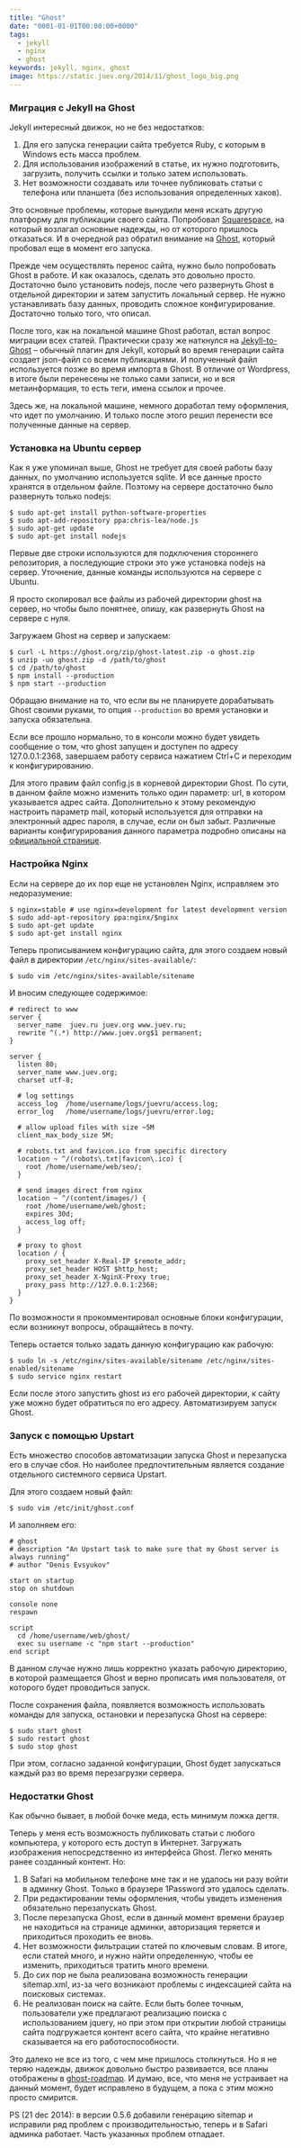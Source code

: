 ```yaml
---
title: "Ghost"
date: "0001-01-01T00:00:00+0000"
tags:
  - jekyll
  - nginx
  - ghost
keywords: jekyll, nginx, ghost
image: https://static.juev.org/2014/11/ghost_logo_big.png
---
```

### Миграция с Jekyll на Ghost

Jekyll интересный движок, но не без недостатков:

1. Для его запуска генерации сайта требуется Ruby, с которым в Windows есть масса проблем.
2. Для использования изображений в статье, их нужно подготовить, загрузить, получить ссылки и только затем использовать.
3. Нет возможности создавать или точнее публиковать статьи с телефона или планшета (без использования определенных хаков).

Это основные проблемы, которые вынудили меня искать другую платформу для публикации своего сайта. Попробовал [Squarespace](/2014/09/27/jekyll-to-squarespace/ "Миграция с Jekyll на Squarespace"), на который возлагал основные надежды, но от которого пришлось отказаться. И в очередной раз обратил внимание на [Ghost](http://ghost.org), который пробовал еще в момент его запуска.

Прежде чем осуществлять перенос сайта, нужно было попробовать Ghost в работе. И как оказалось, сделать это довольно просто. Достаточно было установить nodejs, после чего развернуть Ghost в отдельной директории и затем запустить локальный сервер. Не нужно устанавливать базу данных, проводить сложное конфигурирование. Достаточно только того, что описал.

После того, как на локальной машине Ghost работал, встал вопрос миграции всех статей. Практически сразу же наткнулся на [Jekyll-to-Ghost](https://github.com/mattvh/Jekyll-to-Ghost "mattvh/Jekyll-to-Ghost") – обычный плагин для Jekyll, который во время генерации сайта создает json-файл со всеми публикациями. И полученный файл используется позже во время импорта в Ghost. В отличие от Wordpress, в итоге были перенесены не только сами записи, но и вся метаинформация, то есть теги, имена ссылок и прочее.

Здесь же, на локальной машине, немного доработал тему оформления, что идет по умолчанию. И только после этого решил перенести все полученные данные на сервер.

### Установка на Ubuntu сервер

Как я уже упоминал выше, Ghost не требует для своей работы базу данных, по умолчанию используется sqlite. И все данные просто хранятся в отдельном файле. Поэтому на сервере достаточно было развернуть только nodejs:

	$ sudo apt-get install python-software-properties 
	$ sudo apt-add-repository ppa:chris-lea/node.js 
	$ sudo apt-get update 
	$ sudo apt-get install nodejs

Первые две строки используются для подключения стороннего репозитория, а последующие строки это уже установка nodejs на сервер. Уточнение, данные команды используются на сервере с Ubuntu.

Я просто скопировал все файлы из рабочей директории ghost на сервер, но чтобы было понятнее, опишу, как развернуть Ghost на сервере с нуля.

Загружаем Ghost на сервер и запускаем:

	$ curl -L https://ghost.org/zip/ghost-latest.zip -o ghost.zip
    $ unzip -uo ghost.zip -d /path/to/ghost
    $ cd /path/to/ghost
    $ npm install --production
    $ npm start --production

Обращаю внимание на то, что если вы не планируете дорабатывать Ghost своими руками, то опция `--production` во время установки и запуска обязательна. 

Если все прошло нормально, то в консоли можно будет увидеть сообщение о том, что ghost запущен и доступен по адресу 127.0.0.1:2368, завершаем работу сервиса нажатием Ctrl+C и переходим к конфигурированию.

Для этого правим файл config.js в корневой директории Ghost. По сути, в данном файле можно изменить только один параметр: url, в котором указывается адрес сайта. Дополнительно к этому рекомендую настроить параметр mail, который используется для отправки на электронный адрес пароля, в случае, если он был забыт. Различные варианты конфигурирования данного параметра подробно описаны на [официальной странице](http://support.ghost.org/mail "Mail Configuration on self-hosted version of Ghost").

### Настройка Nginx

Если на сервере до их пор еще не установлен Nginx, исправляем это недоразумение:

	$ nginx=stable # use nginx=development for latest development version
	$ sudo add-apt-repository ppa:nginx/$nginx
	$ sudo apt-get update 
	$ sudo apt-get install nginx

Теперь прописыванием конфигурацию сайта, для этого создаем новый файл в директории `/etc/nginx/sites-available/`:

	$ sudo vim /etc/nginx/sites-available/sitename

И вносим следующее содержимое:

	# redirect to www
	server {
	  server_name  juev.ru juev.org www.juev.ru;
	  rewrite ^(.*) http://www.juev.org$1 permanent;
	}

	server {
	  listen 80;
	  server_name www.juev.org;
	  charset utf-8;
	  
      # log settings
	  access_log  /home/username/logs/juevru/access.log;
	  error_log   /home/username/logs/juevru/error.log;

	  # allow upload files with size ~5M
	  client_max_body_size 5M;

	  # robots.txt and favicon.ico from specific directory
	  location ~ ^/(robots\.txt|favicon\.ico) {
	    root /home/username/web/seo/;
	  }

	  # send images direct from nginx
      location ~ ^/(content/images/) {
        root /home/username/web/ghost;
        expires 30d;
        access_log off;
      }

	  # proxy to ghost
      location / {
        proxy_set_header X-Real-IP $remote_addr;
        proxy_set_header HOST $http_host;
        proxy_set_header X-NginX-Proxy true;
        proxy_pass http://127.0.0.1:2368;
      }
    }

По возможности я прокомментировал основные блоки конфигурации, если возникнут вопросы, обращайтесь в почту.

Теперь остается только задать данную конфигурацию как рабочую:

	$ sudo ln -s /etc/nginx/sites-available/sitename /etc/nginx/sites-enabled/sitename
    $ sudo service nginx restart

Если после этого запустить ghost из его рабочей директории, к сайту уже можно будет обратиться по его адресу. Автоматизируем запуск Ghost.

### Запуск с помощью Upstart

Есть множество способов автоматизации запуска Ghost и перезапуска его в случае сбоя. Но наиболее предпочтительным является создание отдельного системного сервиса Upstart.

Для этого создаем новый файл:

	$ sudo vim /etc/init/ghost.conf

И заполняем его:

	# ghost
	# description "An Upstart task to make sure that my Ghost server is always running"
	# author "Denis Evsyukov"

	start on startup
	stop on shutdown

	console none
	respawn

	script
	  cd /home/username/web/ghost/
	  exec su username -c "npm start --production"
	end script

В данном случае нужно лишь корректно указать рабочую директорию, в которой размещается Ghost и верно прописать имя пользователя, от которого будет проводиться запуск.

После сохранения файла, появляется возможность использовать команды для запуска, остановки и перезапуска Ghost на сервере:

	$ sudo start ghost
    $ sudo restart ghost
    $ sudo stop ghost

При этом, согласно заданной конфигурации, Ghost будет запускаться каждый раз во время перезагрузки сервера.

### Недостатки Ghost

Как обычно бывает, в любой бочке меда, есть минимум ложка дегтя.

Теперь у меня есть возможность публиковать статьи с любого компьютера, у которого есть доступ в Интернет. Загружать изображения непосредственно из интерфейса Ghost. Легко менять ранее созданный контент. Но:

1. В Safari на мобильном телефоне мне так и не удалось ни разу войти в админку Ghost. Только в браузере 1Password это удалось сделать.
1. При редактировании темы оформления, чтобы увидеть изменения обязательно перезапускать Ghost.
1. После перезапуска Ghost, если в данный момент времени браузер не находиться на странице админки, авторизация теряется и приходиться проходить ее вновь.
1. Нет возможности фильтрации статей по ключевым словам. В итоге, если статей много, и нужно найти определенную, чтобы ее изменить, приходиться тратить много времени.
1. До сих пор не была реализована возможность генерации sitemap.xml, из-за чего возникают проблемы с индексацией сайта на поисковых системах.
1. Не реализован поиск на сайте. Если быть более точным, пользователи уже предлагают реализацию поиска с использованием jquery, но при этом при открытии любой страницы сайта подгружается контент всего сайта, что крайне негативно сказывается на его работоспособности.

Это далеко не все из того, с чем мне пришлось столкнуться. Но я не теряю надежды, движок довольно быстро развивается, все планы отображены в [ghost-roadmap](https://trello.com/b/EceUgtCL/ghost-roadmap "Ghost Roadmap Trello"). И думаю, все, что меня не устраивает на данный момент, будет исправлено в будущем, а пока с этим можно просто смирится.

PS (21 dec 2014): в версии 0.5.6 добавили генерацию sitemap и исправили ряд проблем с производительностью, теперь и в Safari админка работает. Часть указанных проблем отпадает.
